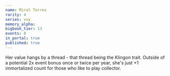 ```yaml
---
name: Miral Torres
rarity: 4
series: voy
memory_alpha:
bigbook_tier: 13
events: 8
in_portal: true
published: true
---
```


Her value hangs by a thread - that thread being the Klingon trait. Outside of a potential 2x event bonus once or twice per year, she's just +1 immortalized count for those who like to play collector.
